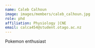 ```yaml
---
name: Caleb Calhoun
image: images/members/caleb_calhoun.jpg
role: phd
affiliation: Physiology |CNE
email: calca454@student.otago.ac.nz
---
```


Pokemon enthusiast
